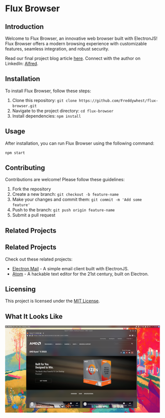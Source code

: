 # Flux Browser

## Introduction

Welcome to Flux Browser, an innovative web browser built with ElectronJS! Flux Browser offers a modern browsing experience with customizable features, seamless integration, and robust security.

Read our final project blog article [here](https://medium.com/@alfred.nti466/crafting-the-future-building-a-custom-web-browser-with-electronjs-990e4efdd9ac). Connect with the author on LinkedIn: [Alfred](https://www.linkedin.com/in/alfred-nti/).

## Installation

To install Flux Browser, follow these steps:

1. Clone this repository: `git clone https://github.com/Freddywhest/flux-browser.git`
2. Navigate to the project directory: `cd flux-browser`
3. Install dependencies: `npm install`

## Usage

After installation, you can run Flux Browser using the following command:

```
npm start
```

## Contributing

Contributions are welcome! Please follow these guidelines:

1. Fork the repository
2. Create a new branch: `git checkout -b feature-name`
3. Make your changes and commit them: `git commit -m 'Add some feature'`
4. Push to the branch: `git push origin feature-name`
5. Submit a pull request

## Related Projects

## Related Projects

Check out these related projects:

- [Electron Mail](https://github.com/electron/electron-mail) - A simple email client built with ElectronJS.
- [Atom](https://github.com/atom/atom) - A hackable text editor for the 21st century, built on Electron.


## Licensing

This project is licensed under the [MIT License](LICENSE).

## What It Looks Like
![img](doc/example.png)
